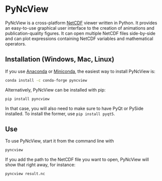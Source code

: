 # PyNcView
PyNcView is a cross-platform [NetCDF](https://www.unidata.ucar.edu/software/netcdf/)
viewer written in Python. It provides an easy-to-use graphical user interface
to the creation of animations and publication-quality figures. It can open
multiple NetCDF files side-by-side and can plot expressions containing NetCDF
variables and mathematical operators.

## Installation (Windows, Mac, Linux)

If you use [Anaconda](https://docs.anaconda.com/free/anaconda/) or
[Miniconda](https://docs.anaconda.com/free/miniconda/), the easiest way to
install PyNcView is:

```bash
conda install -c conda-forge pyncview
```

Alternatively, PyNcView can be installed with pip:

```bash
pip install pyncview
```

In that case, you will also need to make sure to have PyQt or PySide installed.
To install the former, use `pip install pyqt5`.

## Use

To use PyNcView, start it from the command line with

```bash
pyncview
```

If you add the path to the NetCDF file you want to open, PyNcView will show
that right away, for instance:

```bash
pyncview result.nc
```
